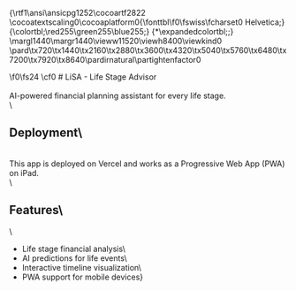 {\rtf1\ansi\ansicpg1252\cocoartf2822
\cocoatextscaling0\cocoaplatform0{\fonttbl\f0\fswiss\fcharset0 Helvetica;}
{\colortbl;\red255\green255\blue255;}
{\*\expandedcolortbl;;}
\margl1440\margr1440\vieww11520\viewh8400\viewkind0
\pard\tx720\tx1440\tx2160\tx2880\tx3600\tx4320\tx5040\tx5760\tx6480\tx7200\tx7920\tx8640\pardirnatural\partightenfactor0

\f0\fs24 \cf0 # LiSA - Life Stage Advisor\
\
AI-powered financial planning assistant for every life stage.\
\
## Deployment\
\
This app is deployed on Vercel and works as a Progressive Web App (PWA) on iPad.\
\
## Features\
\
- Life stage financial analysis\
- AI predictions for life events\
- Interactive timeline visualization\
- PWA support for mobile devices}
